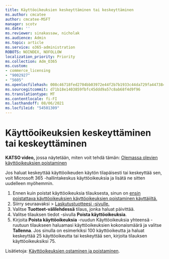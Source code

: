 ```yaml
---
title: Käyttöoikeuksien keskeyttäminen tai keskeyttäminen
ms.author: cmcatee
author: cmcatee-MSFT
manager: scotv
ms.date: ''
ms.reviewer: sinakassaw, nicholak
ms.audience: Admin
ms.topic: article
ms.service: o365-administration
ROBOTS: NOINDEX, NOFOLLOW
localization_priority: Priority
ms.collection: Adm_O365
ms.custom:
- commerce_licensing
- "9002927"
- "5605"
ms.openlocfilehash: 008c46718fed2704bb03972e44f2b7b1933c44da729fa4473841939cc5caed51
ms.sourcegitcommit: d71b18e1403859fbfc45ddd9a57c8ab68f4d9f96
ms.translationtype: MT
ms.contentlocale: fi-FI
ms.lasthandoff: 08/06/2021
ms.locfileid: "54501309"
---
```

# <a name="suspend-or-pause-licenses"></a>Käyttöoikeuksien keskeyttäminen tai keskeyttäminen

**KATSO video,** jossa näytetään, miten voit tehdä tämän: [Olemassa olevien käyttöoikeuksien poistaminen](https://go.microsoft.com/fwlink/p/?linkid=2154938)

Jos haluat keskeyttää käyttöoikeuden käytön tilapäisesti tai keskeyttää sen, voit Microsoft 365 -hallintakeskus käyttöoikeuksia ja lisätä ne sitten uudelleen myöhemmin.

1. Ennen kuin poistat käyttöoikeuksia tilauksesta, sinun on [ensin poistattava käyttöoikeuksien käyttöoikeuksien poistaminen käyttäjiltä.](/microsoft-365/admin/manage/remove-licenses-from-users)
2. Siirry seuraavaksi   >  [Laskutustuotteesi -sivulle.](https://go.microsoft.com/fwlink/p/?linkid=842054)
3. Valitse **Tuotteet-välilehdessä** tilaus, jonka haluat päivittää.
4. Valitse tilauksen tiedot -sivulla **Poista käyttöoikeuksia**.
5. Kirjoita **Poista käyttöoikeuksia** -ruudun  Käyttöoikeuksia yhteensä -ruutuun tilaukseen haluamasi käyttöoikeuksien kokonaismäärä ja valitse **Tallenna**. Jos sinulla on esimerkiksi 100 käyttöoikeutta ja haluat keskeyttää 25 käyttöoikeutta tai keskeyttää sen, kirjoita tilauksen käyttöoikeuksiksi 75.

Lisätietoja: [Käyttöoikeuksien ostaminen ja poistaminen](/microsoft-365/commerce/licenses/buy-licenses).